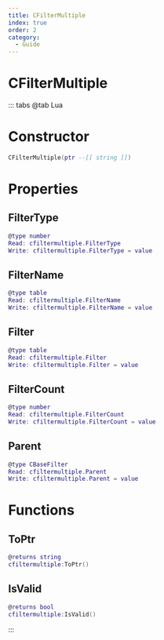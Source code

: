 ```yaml
---
title: CFilterMultiple
index: true
order: 2
category:
  - Guide
---
```


# CFilterMultiple

::: tabs
@tab Lua
# Constructor
```lua
CFilterMultiple(ptr --[[ string ]])
```
# Properties
## FilterType 
```lua
@type number
Read: cfiltermultiple.FilterType
Write: cfiltermultiple.FilterType = value
```
## FilterName 
```lua
@type table
Read: cfiltermultiple.FilterName
Write: cfiltermultiple.FilterName = value
```
## Filter 
```lua
@type table
Read: cfiltermultiple.Filter
Write: cfiltermultiple.Filter = value
```
## FilterCount 
```lua
@type number
Read: cfiltermultiple.FilterCount
Write: cfiltermultiple.FilterCount = value
```
## Parent 
```lua
@type CBaseFilter
Read: cfiltermultiple.Parent
Write: cfiltermultiple.Parent = value
```
# Functions
## ToPtr
```lua
@returns string
cfiltermultiple:ToPtr()
```
## IsValid
```lua
@returns bool
cfiltermultiple:IsValid()
```

:::